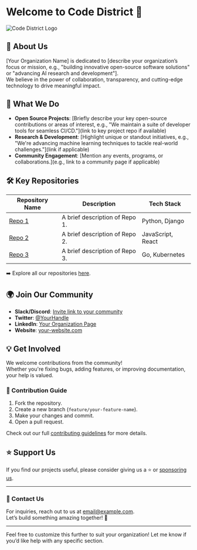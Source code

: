 # Welcome to Code District 👋

![Code District Logo](https://via.placeholder.com/150) <!-- Replace with your organization's logo URL -->

## 🌟 About Us

[Your Organization Name] is dedicated to [describe your organization’s focus or mission, e.g., "building innovative open-source software solutions" or "advancing AI research and development"].  
We believe in the power of collaboration, transparency, and cutting-edge technology to drive meaningful impact.

## 🚀 What We Do

- **Open Source Projects**: [Briefly describe your key open-source contributions or areas of interest, e.g., "We maintain a suite of developer tools for seamless CI/CD."](link to key project repo if available)
- **Research & Development**: [Highlight unique or standout initiatives, e.g., "We're advancing machine learning techniques to tackle real-world challenges."](link if applicable)
- **Community Engagement**: [Mention any events, programs, or collaborations.](e.g., link to a community page if applicable)

## 🛠️ Key Repositories

| Repository Name | Description | Tech Stack |
|------------------|-------------|------------|
| [Repo 1](#)      | A brief description of Repo 1. | Python, Django |
| [Repo 2](#)      | A brief description of Repo 2. | JavaScript, React |
| [Repo 3](#)      | A brief description of Repo 3. | Go, Kubernetes |

➡️ Explore all our repositories [here](https://github.com/YourOrgName).

## 🌍 Join Our Community

- **Slack/Discord**: [Invite link to your community](#)
- **Twitter**: [@YourHandle](https://twitter.com/YourHandle)
- **LinkedIn**: [Your Organization Page](https://linkedin.com/company/YourOrgName)
- **Website**: [your-website.com](https://your-website.com)

## 💡 Get Involved

We welcome contributions from the community!  
Whether you're fixing bugs, adding features, or improving documentation, your help is valued.  

### 📑 Contribution Guide
1. Fork the repository.
2. Create a new branch (`feature/your-feature-name`).
3. Make your changes and commit.
4. Open a pull request.

Check out our full [contributing guidelines](CONTRIBUTING.md) for more details.

## ⭐ Support Us

If you find our projects useful, please consider giving us a ⭐️ or [sponsoring us](#).

---

### 📩 Contact Us

For inquiries, reach out to us at [email@example.com](mailto:email@example.com).  
Let’s build something amazing together! 🚀

---

Feel free to customize this further to suit your organization! Let me know if you’d like help with any specific section.